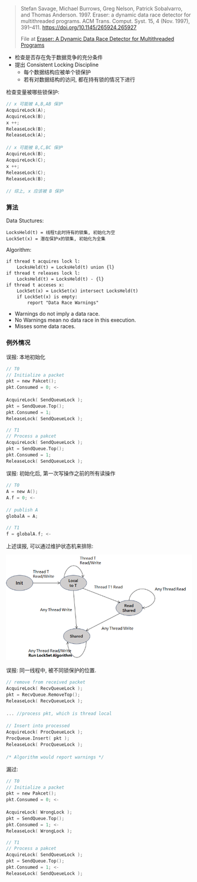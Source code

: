 > Stefan Savage, Michael Burrows, Greg Nelson, Patrick Sobalvarro, and Thomas Anderson. 1997. Eraser: a dynamic data race detector for multithreaded programs. ACM Trans. Comput. Syst. 15, 4 (Nov. 1997), 391–411. https://doi.org/10.1145/265924.265927
> 
> File at [Eraser: A Dynamic Data Race Detector for Multithreaded Programs](../../../paper/Eraser,%20A%20Dynamic%20Data%20Race%20Detector%20for%20Multithreaded%20Programs.pdf)


- 检查是否存在免于数据竞争的充分条件
- 提出 Consistent Locking Discipline
	- 每个数据结构应被单个锁保护
	- 若有对数据结构的访问, 都在持有锁的情况下进行

检查变量被哪些锁保护:
```c
// x 可能被 A,B,AB 保护
AcquireLock(A);
AcquireLock(B);
x ++;
ReleaseLock(B);
ReleaseLock(A);

// x 可能被 B,C,BC 保护
AcquireLock(B);
AcquireLock(C);
x ++;
ReleaseLock(C);
ReleaseLock(B);

// 综上, x 应该被 B 保护
```

### 算法

Data Stuctures:
```
LocksHeld(t) = 线程t此时持有的锁集, 初始化为空
LockSet(x) = 潜在保护x的锁集, 初始化为全集
```

Algorithm:
```
if thread t acquires lock l:
	LocksHeld(t) = LocksHeld(t) union {l}
if thread t releases lock l:
	LocksHeld(t) = LocksHeld(t) - {l}
if thread t acceses x:
	LockSet(x) = LockSet(x) intersect LocksHeld(t)
	if LockSet(x) is empty:
		report "Data Race Warnings"
```

- Warnings do not imply a data race.
- No Warnings mean no data race in this execution.
- Misses some data races.

### 例外情况

误报: 本地初始化
```c
// T0
// Initialize a packet
pkt = new Pakcet();
pkt.Consumed = 0; <-

AcquireLock( SendQueueLock );
pkt = SendQueue.Top();
pkt.Consumed = 1;
ReleaseLock( SendQueueLock );
```

```c
// T1
// Process a pakcet
AcquireLock( SendQueueLock );
pkt = SendQueue.Top();
pkt.Consumed = 1;
ReleaseLock( SendQueueLock );
```

误报: 初始化后, 第一次写操作之前的所有读操作
```c
// T0
A = new A();
A.f = 0; <-

// publish A
globalA = A;
```

```c
// T1
f = globalA.f; <-
```

上述误报, 可以通过维护状态机来排除:

![|450](../../../attach/Pasted%20image%2020240407141722.png)

误报: 同一线程中, 被不同锁保护的位置.
```c
// remove from received packet
AcquireLock( RecvQueueLock );
pkt = RecvQueue.RemoveTop();
ReleaseLock( RecvQueueLock );

... //process pkt, which is thread local

// Insert into processed
AcquireLock( ProcQueueLock );
ProcQueue.Insert( pkt );
ReleaseLock( ProcQueueLock );

/* Algorithm would report warnings */
```

漏过: 
```c
// T0
// Initialize a packet
pkt = new Pakcet();
pkt.Consumed = 0; <-

AcquireLock( WrongLock );
pkt = SendQueue.Top();
pkt.Consumed = 1; <-
ReleaseLock( WrongLock );
```

```c
// T1
// Process a pakcet
AcquireLock( SendQueueLock );
pkt = SendQueue.Top();
pkt.Consumed = 1; <-
ReleaseLock( SendQueueLock );
```



